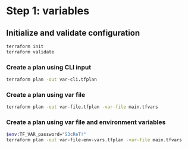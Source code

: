 # Step 1: variables
## Initialize and validate configuration
```sh
terraform init
terraform validate
```
### Create a plan using CLI input
```sh
terraform plan -out var-cli.tfplan
```
### Create a plan using var file
```sh
terraform plan -out var-file.tfplan -var-file main.tfvars
```
### Create a plan using var file and environment variables
```sh
$env:TF_VAR_password="S3cReT!"
terraform plan -out var-file-env-vars.tfplan -var-file main.tfvars
```
